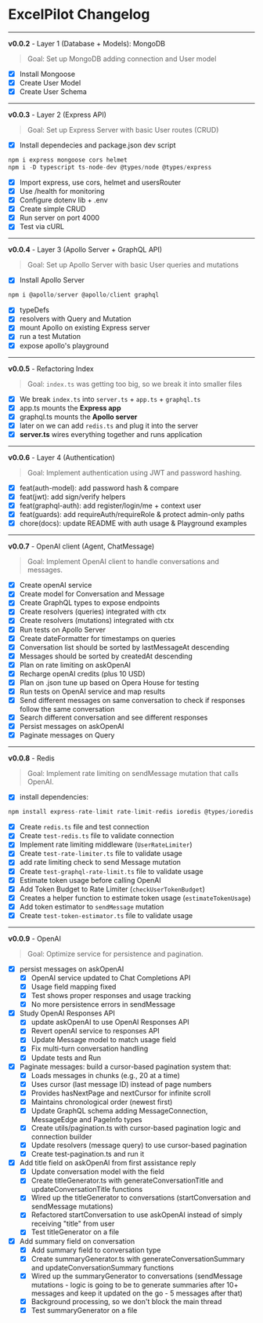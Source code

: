 # ExcelPilot Changelog

---
**v0.0.2** - Layer 1 (Database + Models): MongoDB
> Goal: Set up MongoDB adding connection and User model

- [X] Install Mongoose
- [X] Create User Model
- [X] Create User Schema

---

**v0.0.3** - Layer 2 (Express API)
> Goal: Set up Express Server with basic User routes (CRUD)

- [X] Install dependecies and package.json dev script
```typescript
npm i express mongoose cors helmet
npm i -D typescript ts-node-dev @types/node @types/express
```
- [X] Import express, use cors, helmet and usersRouter
- [X] Use /health for monitoring
- [X] Configure dotenv lib + .env
- [X] Create simple CRUD
- [X] Run server on port 4000
- [X] Test via cURL

---

**v0.0.4** - Layer 3 (Apollo Server + GraphQL API)
> Goal: Set up Apollo Server with basic User queries and mutations

- [X] Install Apollo Server
```typescript
npm i @apollo/server @apollo/client graphql
```
- [X] typeDefs
- [X] resolvers with Query and Mutation
- [X] mount Apollo on existing Express server
- [X] run a test Mutation
- [X] expose apollo's playground

---

**v0.0.5** - Refactoring Index
> Goal: `index.ts` was getting too big, so we break it into smaller files

- [X] We break `index.ts` into `server.ts` + `app.ts` + `graphql.ts`
- [X] app.ts mounts the **Express app**
- [X] graphql.ts mounts the **Apollo server**
- [X] later on we can add `redis.ts` and plug it into the server
- [X] **server.ts** wires everything together and runs application

---

**v0.0.6** - Layer 4 (Authentication)
> Goal: Implement authentication using JWT and password hashing.

- [X] feat(auth-model): add password hash & compare
- [X] feat(jwt): add sign/verify helpers
- [X] feat(graphql-auth): add register/login/me + context user
- [X] feat(guards): add requireAuth/requireRole & protect admin-only paths
- [X] chore(docs): update README with auth usage & Playground examples

---

**v0.0.7** - OpenAI client (Agent, ChatMessage)
> Goal: Implement OpenAI client to handle conversations and messages.

- [X] Create openAI service
- [X] Create model for Conversation and Message
- [X] Create GraphQL types to expose endpoints
- [X] Create resolvers (queries) integrated with ctx
- [X] Create resolvers (mutations) integrated with ctx
- [X] Run tests on Apollo Server
- [X] Create dateFormatter for timestamps on queries
- [X] Conversation list should be sorted by lastMessageAt descending
- [X] Messages should be sorted by createdAt descending
- [X] Plan on rate limiting on askOpenAI
- [X] Recharge openAI credits (plus 10 USD)
- [X] Plan on .json tune up based on Opera House for testing
- [X] Run tests on OpenAI service and map results
- [X] Send different messages on same conversation to check if responses follow the same conversation
- [X] Search different conversation and see different responses
- [X] Persist messages on askOpenAI
- [X] Paginate messages on Query

---

**v0.0.8** - Redis
> Goal: Implement rate limiting on sendMessage mutation that calls OpenAI.

- [X] install dependencies: 
```typescript
npm install express-rate-limit rate-limit-redis ioredis @types/ioredis --legacy-peer-deps
```
- [X] Create `redis.ts` file and test connection
- [X] Create `test-redis.ts` file to validate connection
- [X] Implement rate limiting middleware (`UserRateLimiter`)
- [X] Create `test-rate-limiter.ts` file to validate usage
- [X] add rate limiting check to send Message mutation
- [X] Create `test-graphql-rate-limit.ts` file to validate usage
- [X] Estimate token usage before calling OpenAI
- [X] Add Token Budget to Rate Limiter (`checkUserTokenBudget`)
- [X] Creates a helper function to estimate token usage (`estimateTokenUsage`)
- [X] Add token estimator to `sendMessage` mutation
- [X] Create `test-token-estimator.ts` file to validate usage

---

**v0.0.9** - OpenAI
> Goal: Optimize service for persistence and pagination.

- [X] persist messages on askOpenAI
    - [X] OpenAI service updated to Chat Completions API
    - [X] Usage field mapping fixed
    - [X] Test shows proper responses and usage tracking
    - [X] No more persistence errors in sendMessage
- [X] Study OpenAI Responses API
    - [X] update askOpenAI to use OpenAI Responses API
    - [X] Revert openAI service to responses API
    - [X] Update Message model to match usage field
    - [X] Fix multi-turn conversation handling
    - [X] Update tests and Run
- [X] Paginate messages: build a cursor-based pagination system that:
    - [X] Loads messages in chunks (e.g., 20 at a time)
    - [X] Uses cursor (last message ID) instead of page numbers
    - [X] Provides hasNextPage and nextCursor for infinite scroll
    - [X] Maintains chronological order (newest first)
    - [X] Update GraphQL schema adding MessageConnection, MessageEdge and PageInfo types
    - [X] Create utils/pagination.ts with cursor-based pagination logic and connection builder
    - [X] Update resolvers (message query) to use cursor-based pagination
    - [X] Create test-pagination.ts and run it
- [X] Add title field on askOpenAI from first assistance reply
    - [X] Update conversation model with the field
    - [X] Create titleGenerator.ts with generateConversationTitle and updateConversationTitle functions
    - [X] Wired up the titleGenerator to conversations (startConversation and sendMessage mutations)
    - [X] Refactored startConversation to use askOpenAI instead of simply receiving "title" from user
    - [X] Test titleGenerator on a file
- [X] Add summary field on conversation
    - [X] Add summary field to conversation type
    - [X] Create summaryGenerator.ts with generateConversationSummary and updateConversationSummary functions
    - [X] Wired up the summaryGenerator to conversations (sendMessage mutations - logic is going to be to generate summaries after 10+ messages and keep it updated on the go - 5 messages after that)
    - [X] Background processing, so we don't block the main thread
    - [X] Test summaryGenerator on a file